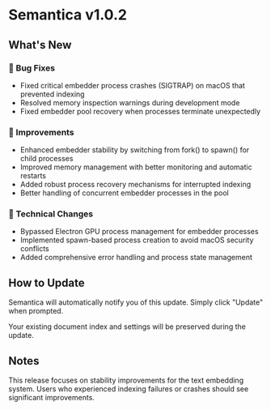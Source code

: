 # Semantica v1.0.2

## What's New

### 🐛 Bug Fixes
- Fixed critical embedder process crashes (SIGTRAP) on macOS that prevented indexing
- Resolved memory inspection warnings during development mode
- Fixed embedder pool recovery when processes terminate unexpectedly

### 💪 Improvements
- Enhanced embedder stability by switching from fork() to spawn() for child processes
- Improved memory management with better monitoring and automatic restarts
- Added robust process recovery mechanisms for interrupted indexing
- Better handling of concurrent embedder processes in the pool

### 🔧 Technical Changes
- Bypassed Electron GPU process management for embedder processes
- Implemented spawn-based process creation to avoid macOS security conflicts
- Added comprehensive error handling and process state management

## How to Update
Semantica will automatically notify you of this update. Simply click "Update" when prompted.

Your existing document index and settings will be preserved during the update.

## Notes
This release focuses on stability improvements for the text embedding system. Users who experienced indexing failures or crashes should see significant improvements.
